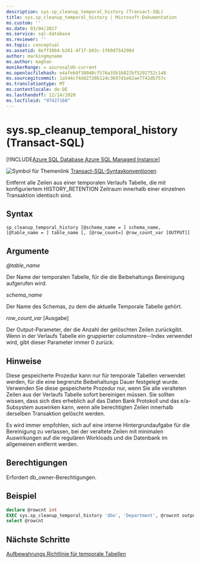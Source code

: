 ```yaml
---
description: sys.sp_cleanup_temporal_history (Transact-SQL)
title: sys.sp_cleanup_temporal_history | Microsoft-Dokumentation
ms.custom: ''
ms.date: 03/04/2017
ms.service: sql-database
ms.reviewer: ''
ms.topic: conceptual
ms.assetid: 6eff30b4-b261-4f1f-b93c-1f69d754298d
author: markingmyname
ms.author: maghan
monikerRange: = azuresqldb-current
ms.openlocfilehash: e4afeb9f30040cf576a35b1b822bf5292752c148
ms.sourcegitcommit: 1a544cf4dd2720b124c3697d1e62ae7741db757c
ms.translationtype: MT
ms.contentlocale: de-DE
ms.lasthandoff: 12/14/2020
ms.locfileid: "97427168"
---
```

# <a name="syssp_cleanup_temporal_history-transact-sql"></a>sys.sp_cleanup_temporal_history (Transact-SQL)

[!INCLUDE[Azure SQL Database Azure SQL Managed Instance](../../includes/applies-to-version/asdb-asdbmi.md)]

 ![Symbol für Themenlink](../../database-engine/configure-windows/media/topic-link.gif "Symbol für Themenlink") [Transact-SQL-Syntaxkonventionen](../../t-sql/language-elements/transact-sql-syntax-conventions-transact-sql.md)

Entfernt alle Zeilen aus einer temporalen Verlaufs Tabelle, die mit konfiguriertem HISTORY_RETENTION Zeitraum innerhalb einer einzelnen Transaktion identisch sind.

## <a name="syntax"></a>Syntax

```
sp_cleanup_temporal_history [@schema_name = ] schema_name, [@table_name = ] table_name [, [@row_count=] @row_count_var [OUTPUT]]
```

## <a name="arguments"></a>Argumente

*\@table_name*

Der Name der temporalen Tabelle, für die die Beibehaltungs Bereinigung aufgerufen wird.

*schema_name*

Der Name des Schemas, zu dem die aktuelle Temporale Tabelle gehört.

*row_count_var* [Ausgabe]

Der Output-Parameter, der die Anzahl der gelöschten Zeilen zurückgibt. Wenn in der Verlaufs Tabelle ein gruppierter columnstore--Index verwendet wird, gibt dieser Parameter immer 0 zurück.

## <a name="remarks"></a>Hinweise

Diese gespeicherte Prozedur kann nur für temporale Tabellen verwendet werden, für die eine begrenzte Beibehaltungs Dauer festgelegt wurde.
Verwenden Sie diese gespeicherte Prozedur nur, wenn Sie alle veralteten Zeilen aus der Verlaufs Tabelle sofort bereinigen müssen. Sie sollten wissen, dass sich dies erheblich auf das Daten Bank Protokoll und das e/a-Subsystem auswirken kann, wenn alle berechtigten Zeilen innerhalb derselben Transaktion gelöscht werden.

Es wird immer empfohlen, sich auf eine interne Hintergrundaufgabe für die Bereinigung zu verlassen, bei der veraltete Zeilen mit minimalen Auswirkungen auf die regulären Workloads und die Datenbank im allgemeinen entfernt werden.

## <a name="permissions"></a>Berechtigungen

Erfordert db_owner-Berechtigungen.

## <a name="example"></a>Beispiel

```sql
declare @rowcnt int
EXEC sys.sp_cleanup_temporal_history 'dbo', 'Department', @rowcnt output
select @rowcnt
```

## <a name="next-steps"></a>Nächste Schritte

[Aufbewahrungs Richtlinie für temporale Tabellen](/azure/sql-database/sql-database-temporal-tables-retention-policy)